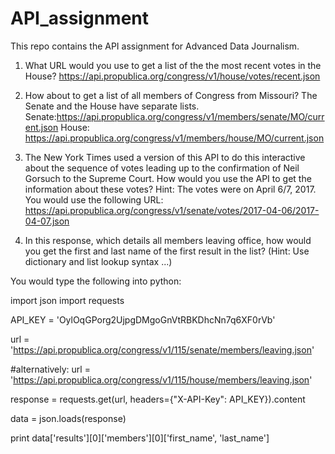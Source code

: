 # API_assignment
This repo contains the API assignment for Advanced Data Journalism.


1. What URL would you use to get a list of the the most recent votes in the House?
https://api.propublica.org/congress/v1/house/votes/recent.json


2. How about to get a list of all members of Congress from Missouri?
The Senate and the House have separate lists. 
Senate:https://api.propublica.org/congress/v1/members/senate/MO/current.json
House: https://api.propublica.org/congress/v1/members/house/MO/current.json

3. The New York Times used a version of this API to do this interactive about the sequence of votes leading up to the confirmation of Neil Gorsuch to the Supreme Court. How would you use the API to get the information about these votes? Hint: The votes were on April 6/7, 2017.
You would use the following URL: https://api.propublica.org/congress/v1/senate/votes/2017-04-06/2017-04-07.json 


4. In this response, which details all members leaving office, how would you get the first and last name of the first result in the list? (Hint: Use dictionary and list lookup syntax ...)

You would type the following into python:

import json
import requests

API_KEY = 'OylOqGPorg2UjpgDMgoGnVtRBKDhcNn7q6XF0rVb'

url = 'https://api.propublica.org/congress/v1/115/senate/members/leaving.json'

#alternatively: url = 'https://api.propublica.org/congress/v1/115/house/members/leaving.json'

response = requests.get(url, headers={"X-API-Key": API_KEY}).content

data = json.loads(response)

print data['results'][0]['members'][0]['first_name', 'last_name']
